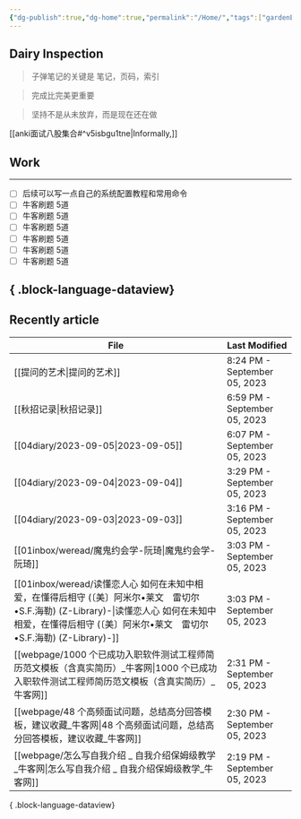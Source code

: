 ```yaml
---
{"dg-publish":true,"dg-home":true,"permalink":"/Home/","tags":["gardenEntry"],"dgPassFrontmatter":true}
---
```



## Dairy Inspection

> 子弹笔记的关键是 笔记，页码，索引

> 完成比完美更重要

> 坚持不是从未放弃，而是现在还在做


[[anki面试八股集合#^v5isbgu1tne\|Informally,]]
## Work
---
- [ ] 后续可以写一点自己的系统配置教程和常用命令
- [ ] 牛客刷题 5道
- [ ] 牛客刷题 5道
- [ ] 牛客刷题 5道
- [ ] 牛客刷题 5道
- [ ] 牛客刷题 5道
- [ ] 牛客刷题 5道

{ .block-language-dataview}
---

## Recently article

| File                                                                                                                                         | Last Modified                |
| -------------------------------------------------------------------------------------------------------------------------------------------- | ---------------------------- |
| [[提问的艺术\|提问的艺术]]                                                                                                                          | 8:24 PM - September 05, 2023 |
| [[秋招记录\|秋招记录]]                                                                                                                            | 6:59 PM - September 05, 2023 |
| [[04diary/2023-09-05\|2023-09-05]]                                                                                                        | 6:07 PM - September 05, 2023 |
| [[04diary/2023-09-04\|2023-09-04]]                                                                                                        | 3:29 PM - September 05, 2023 |
| [[04diary/2023-09-03\|2023-09-03]]                                                                                                        | 3:16 PM - September 05, 2023 |
| [[01inbox/weread/魔鬼约会学-阮琦\|魔鬼约会学-阮琦]]                                                                                                     | 3:03 PM - September 05, 2023 |
| [[01inbox/weread/读懂恋人心  如何在未知中相爱，在懂得后相守 (〔美〕阿米尔•莱文　雷切尔•S.F.海勒) (Z-Library)-\|读懂恋人心  如何在未知中相爱，在懂得后相守 (〔美〕阿米尔•莱文　雷切尔•S.F.海勒) (Z-Library)-]] | 3:03 PM - September 05, 2023 |
| [[webpage/1000 个已成功入职软件测试工程师简历范文模板（含真实简历）_牛客网\|1000 个已成功入职软件测试工程师简历范文模板（含真实简历）_牛客网]]                                                      | 2:31 PM - September 05, 2023 |
| [[webpage/48 个高频面试问题，总结高分回答模板，建议收藏_牛客网\|48 个高频面试问题，总结高分回答模板，建议收藏_牛客网]]                                                                    | 2:30 PM - September 05, 2023 |
| [[webpage/怎么写自我介绍 _ 自我介绍保姆级教学_牛客网\|怎么写自我介绍 _ 自我介绍保姆级教学_牛客网]]                                                                              | 2:19 PM - September 05, 2023 |

{ .block-language-dataview}



